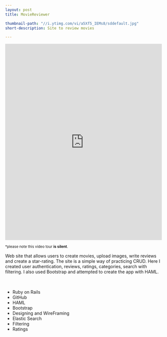 ```yaml
---
layout: post
title: MovieReviewer

thumbnail-path: "//i.ytimg.com/vi/a5Xf5_IEMs8/sddefault.jpg"
short-description: Site to review movies

---
```


<iframe width="100%" height="630" src="https://www.youtube.com/embed/a5Xf5_IEMs8" frameborder="0" allowfullscreen></iframe>
<br />

<small>*please note this video tour <strong>is silent</strong>.</small>
<br />

Web site that allows users to create movies, upload images, write reviews and create a star-rating. The site is a simple way of practicing CRUD. Here I created user authentication, reviews, ratings, categories, search with filtering. I also used Bootstrap and attempted to create the app with HAML.
<br />
<br />
<br />

<ul>
    <li>Ruby on Rails</li>
    <li>GitHub</li>
    <li>HAML</li>
    <li>Bootstrap</li>
    <li>Designing and WireFraming</li>
    <li>Elastic Search</li>
    <li>Filtering</li>
    <li>Ratings</li>
</ul>